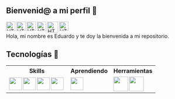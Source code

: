 ## Bienvenid@ a mi perfil 👋 

[<img align="left" alt="HTML5" width="25px" src="https://user-images.githubusercontent.com/123834433/221331314-6432bdbb-0f0a-4bef-a5b1-40bdd9dcaf7d.png" />](https://www.linkedin.com/in/eduummpy/)

[<img align="left" alt="HTML5" width="25px" src="https://user-images.githubusercontent.com/123834433/221331309-3df61c1c-6cad-41eb-a34c-3f6dfc86e7d9.png" />](https://www.facebook.com/eduummpy/)

[<img align="left" alt="HTML5" width="25px" src="https://user-images.githubusercontent.com/123834433/221331311-2d4625b5-65a2-4aaa-aab7-86a86a311884.png" />](https://www.instagram.com/eduummpy/)

[<img align="left" alt="HTML5" width="25px" src="https://user-images.githubusercontent.com/123834433/221331315-ccb8d8b0-f807-44a2-aaf7-d0fd17d3b483.png" />](https://www.tiktok.com/@eduummpy/)

[<img align="left" alt="HTML5" width="30px" src="https://user-images.githubusercontent.com/123834433/222941718-0b4a31da-ae3b-4588-8623-da16d38eb7dd.png" />](https://twitter.com/eduummpy/)

[<img align="left" alt="HTML5" width="25px" src="https://user-images.githubusercontent.com/123834433/221431947-8b17c1f4-242d-4f60-ae94-2deb69c34594.png" />](https://www.youtube.com/@eduummpy)
<br/>

Hola, mi nombre es Eduardo y te doy la bienvenida a mi repositorio.

## Tecnologías 🚀

<table>
  <tr>
    <th> Skills </th>
    <th> Aprendiendo </th>
    <th> Herramientas </th>
  </tr>
  <tr>
    <td>
      <a href="https://www.python.org/">
        <img align="left" width="35px" src="https://user-images.githubusercontent.com/123834433/221429610-fe38f003-d198-4f45-8b6a-4f6980874d28.png"/>
      </a>
      <a href="https://www.typescriptlang.org/">
        <img align="left" width="35px" src="https://user-images.githubusercontent.com/123834433/222033308-9c81fe8a-12dd-4921-9492-2f0c94b6c961.png"/>
      </a>
      <a href="https://developer.mozilla.org/es/docs/Web/HTML">
        <img align="left" width="35px" src="https://user-images.githubusercontent.com/123834433/221429608-1fdba7a9-82b4-4477-b47e-690d5a6f435a.png"/>
      </a>
       <a href="https://www.mysql.com/">
         <img align="left" width="35px" src="https://user-images.githubusercontent.com/123834433/222036444-47545dfe-e2a6-4459-9a41-c154b9c5be96.png"/>
      </a>
    </td>
    <td>
      <a href="https://www.gnu.org/software/bash/">
        <img align="left" width="35px" src="https://user-images.githubusercontent.com/123834433/222033916-675ddea9-aa17-4f18-97a3-1caeb86362b7.png"/>
      </a>
    </td>
    <td>
      <a href="https://www.kali.org/">
        <img align="left" width="40px" src="https://user-images.githubusercontent.com/123834433/222919712-8dd02b5a-f7b0-4d8c-b187-917da734aec6.png"/>
      </a>
      <a href="https://www.microsoft.com/es-es/windows?r=1">
        <img align="left" width="40px" src="https://user-images.githubusercontent.com/123834433/222920012-8939c0c3-7121-45cf-ae7e-e10e39f77955.png"/>
      </a>
    </td>
  </tr>
</table>
